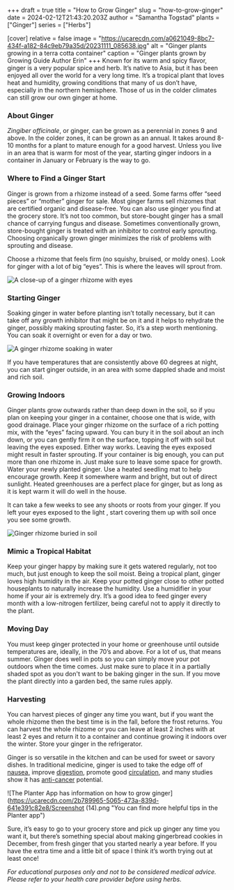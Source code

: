 +++
draft = true
title = "How to Grow Ginger"
slug = "how-to-grow-ginger"
date = 2024-02-12T21:43:20.203Z
author = "Samantha Togstad"
plants = ["Ginger"]
series = ["Herbs"]

[cover]
relative = false
image = "https://ucarecdn.com/a0621049-8bc7-434f-a182-84c9eb79a35d/20231111_085638.jpg"
alt = "Ginger plants growing in a terra cotta container"
caption = "Ginger plants grown by Growing Guide Author Erin"
+++
Known for its warm and spicy flavor, ginger is a very popular spice and herb. It’s native to Asia, but it has been enjoyed all over the world for a very long time. It’s a tropical plant that loves heat and humidity, growing conditions that many of us don’t have, especially in the northern hemisphere. Those of us in the colder climates can still grow our own ginger at home.  

### About Ginger 

*Zingiber officinale*, or ginger, can be grown as a perennial in zones 9 and above. In the colder zones, it can be grown as an annual. It takes around 8-10 months for a plant to mature enough for a good harvest. Unless you live in an area that is warm for most of the year, starting ginger indoors in a container in January or February is the way to go. 

### Where to Find a Ginger Start

Ginger is grown from a rhizome instead of a seed. Some farms offer “seed pieces” or “mother” ginger for sale. Most ginger farms sell rhizomes that are certified organic and disease-free. You can also use ginger you find at the grocery store. It’s not too common, but store-bought ginger has a small chance of carrying fungus and disease.  Sometimes conventionally grown, store-bought ginger is treated with an inhibitor to control early sprouting. Choosing organically grown ginger minimizes the risk of problems with sprouting and disease.

Choose a rhizome that feels firm (no squishy, bruised, or moldy ones). Look for ginger with a lot of big “eyes”. This is where the leaves will sprout from. 

![A close-up of a ginger rhizome with eyes](https://ucarecdn.com/7c51d5c4-7cd1-431e-bb7b-1b8eb1e91b98/Gingereyes-1.jpg "These knobs are the eyes")

### Starting Ginger

Soaking ginger in water before planting isn’t totally necessary, but it can take off any growth inhibitor that might be on it and it helps to rehydrate the ginger, possibly making sprouting faster. So, it’s a step worth mentioning. You can soak it overnight or even for a day or two. 

![A ginger rhizome soaking in water ](https://ucarecdn.com/9b9785be-8213-4fa7-8be9-ab8704eebb69/soakingginger-1.jpg "A ginger rhizome soaking in water")

If you have temperatures that are consistently above 60 degrees at night, you can start ginger outside, in an area with some dappled shade and moist and rich soil. 

### Growing Indoors

Ginger plants grow outwards rather than deep down in the soil, so if you plan on keeping your ginger in a container, choose one that is wide, with good drainage. Place your ginger rhizome on the surface of a rich potting mix, with the “eyes” facing upward. You can bury it in the soil about an inch down, or you can gently firm it on the surface, topping it off with soil but leaving the eyes exposed. Either way works. Leaving the eyes exposed might result in faster sprouting. If your container is big enough, you can put more than one rhizome in. Just make sure to leave some space for growth. Water your newly planted ginger. Use a heated seedling mat to help encourage growth. Keep it somewhere warm and bright, but out of direct sunlight. Heated greenhouses are a perfect place for ginger, but as long as it is kept warm it will do well in the house. 

It can take a few weeks to see any shoots or roots from your ginger. If you left your eyes exposed to the light , start covering them up with soil once you see some growth. 

![Ginger rhizome buried in soil ](https://ucarecdn.com/0fcded0d-06ba-4c00-8999-67f3b591d831/IMG-20230301-WA0001.jpg)

### Mimic a Tropical Habitat

Keep your ginger happy by making sure it gets watered regularly, not too much, but just enough to keep the soil moist. Being a tropical plant, ginger loves high humidity in the air. Keep your potted ginger close to other potted houseplants to naturally increase the humidity. Use a humidifier in your home if your air is extremely dry. It’s a good idea to feed ginger every month with a low-nitrogen fertilizer, being careful not to apply it directly to the plant.  

### Moving Day

You must keep ginger protected in your home or greenhouse until outside temperatures are, ideally, in the 70’s and above. For a lot of us, that means summer. Ginger does well in pots so you can simply move your pot outdoors when the time comes. Just make sure to place it in a partially shaded spot as you don't want to be baking ginger in the sun. If you move the plant directly into a garden bed, the same rules apply. 

### Harvesting

You can harvest pieces of ginger any time you want, but if you want the whole rhizome then the best time is in the fall, before the frost returns. You can harvest the whole rhizome or you can leave at least 2 inches with at least 2 eyes and return it to a container and continue growing it indoors over the winter. Store your ginger in the refrigerator. 

Ginger is so versatile in the kitchen and can be used for sweet or savory dishes. In traditional medicine, ginger is used to take the edge off of[ nausea,](https://pubmed.ncbi.nlm.nih.gov/25912592/) improve [digestion](https://www.hopkinsmedicine.org/health/wellness-and-prevention/ginger-benefits#:~:text=Ginger%20is%20not%20just%20delicious,Nausea%20relief.), promote good [circulation](https://juniperpublishers.com/ctbeb/pdf/CTBEB.MS.ID.555985.pdf), and many studies show it has [anti-cancer](https://juniperpublishers.com/ctbeb/pdf/CTBEB.MS.ID.555985.pdf) potential.  

![The Planter App has information on how to grow ginger](https://ucarecdn.com/2b789965-5065-473a-839d-641e391c82e8/Screenshot (14).png "You can find more helpful tips in the Planter app")

Sure, it’s easy to go to your grocery store and pick up ginger any time you want it, but there’s something special about making gingerbread cookies in December, from fresh ginger that you started nearly a year before. If you have the extra time and a little bit of space I think it’s worth trying out at least once!

*For educational purposes only and not to be considered medical advice. Please refer to your health care provider before using herbs.*
